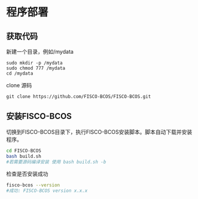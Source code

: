 # 程序部署
## 获取代码

新建一个目录，例如/mydata

```shell
sudo mkdir -p /mydata
sudo chmod 777 /mydata
cd /mydata
```
clone 源码

``` shell
git clone https://github.com/FISCO-BCOS/FISCO-BCOS.git
```

## 安装FISCO-BCOS

切换到FISCO-BCOS目录下，执行FISCO-BCOS安装脚本。脚本自动下载并安装程序。

```bash
cd FISCO-BCOS 
bash build.sh
#若需要源码编译安装 使用 bash build.sh -b
```

检查是否安装成功

```bash
fisco-bcos --version 
#成功: FISCO-BCOS version x.x.x
```

